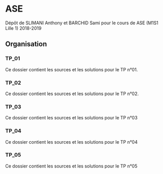# ASE
Dépôt de SLIMANI Anthony et BARCHID Sami pour le cours de ASE (M1S1 Lille 1) 2018-2019

## Organisation

### TP_01
Ce dossier contient les sources et les solutions pour le TP n°01.

### TP_02
Ce dossier contient les sources et les solutions pour le TP n°02.

### TP_03
Ce dossier contient les sources et les solutions pour le TP n°03

### TP_04
Ce dossier contient les sources et les solutions pour le TP n°04

### TP_05
Ce dossier contient les sources et les solutions pour le TP n°05